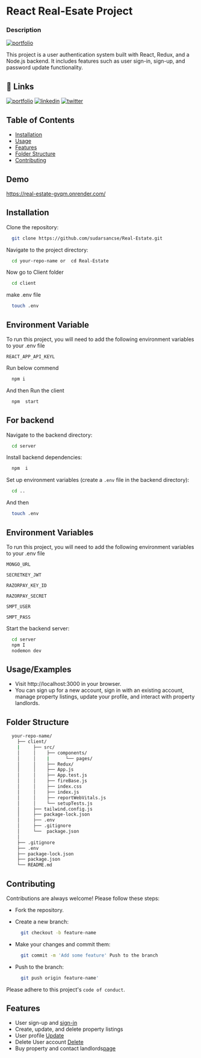 # React Real-Esate Project

### Description

[![portfolio](https://upload.wikimedia.org/wikipedia/commons/6/6a/JavaScript-logo.png)](https://sudarsancse.github.io/Portfolio/)

This project is a user authentication system built with React, Redux, and a Node.js backend. It includes features such as user sign-in, sign-up, and password update functionality.

## 🔗 Links

[![portfolio](https://img.shields.io/badge/my_portfolio-000?style=for-the-badge&logo=ko-fi&logoColor=white)](https://sudarsancse.github.io/Portfolio/)
[![linkedin](https://img.shields.io/badge/linkedin-0A66C2?style=for-the-badge&logo=linkedin&logoColor=white)](https://www.linkedin.com/in/sudarsan-sarkar-a59b2825a)
[![twitter](https://img.shields.io/badge/twitter-1DA1F2?style=for-the-badge&logo=twitter&logoColor=white)](https://twitter.com/)

## Table of Contents

- [Installation]()
- [Usage]()
- [Features]()
- [Folder Structure]()
- [Contributing]()

## Demo

https://real-estate-gvqm.onrender.com/

## Installation

Clone the repository:

```bash
  git clone https://github.com/sudarsancse/Real-Estate.git
```

Navigate to the project directory:

```bash
  cd your-repo-name or  cd Real-Estate
```

Now go to Client folder

```bash
  cd client
```

make .env file

```bash
  touch .env
```

## Environment Variable

To run this project, you will need to add the following environment variables to your .env file

`REACT_APP_API_KEYL`

Run below commend

```bash
  npm i
```

And then Run the client

```bash
  npm  start
```

## For backend

Navigate to the backend directory:

```bash
  cd server
```

Install backend dependencies:

```bash
  npm  i
```

Set up environment variables (create a `.env` file in the backend directory):

```bash
  cd ..
```

And then

```bash
  touch .env
```

## Environment Variables

To run this project, you will need to add the following environment variables to your .env file

`MONGO_URL`

`SECRETKEY_JWT`

`RAZORPAY_KEY_ID`

`RAZORPAY_SECRET`

`SMPT_USER`

`SMPT_PASS`

Start the backend server:

```bash
  cd server
  npm I
  nodemon dev
```

## Usage/Examples

- Visit http://localhost:3000 in your browser.
- You can sign up for a new account, sign in with an existing account, manage property listings, update your profile, and interact with property landlords.

## Folder Structure

```bash
  your-repo-name/
    ├── client/
    |     ├── src/
    │     │    ├── components/
    │     │    |      └── pages/
    │     │    ├── Redux/
    │     │    ├── App.js
    │     │    ├── App.test.js
    │     │    ├── fireBase.js
    │     │    ├── index.css
    │     │    ├── index.js
    │     │    ├── reportWebVitals.js
    │     │    └── setupTests.js
    │     ├── tailwind.config.js
    │     ├── package-lock.json
    │     ├── .env
    │     ├── .gitignore
    │     └──  package.json
    │
    ├── .gitignore
    ├── .env
    ├── package-lock.json
    ├── package.json
    └── README.md

```

## Contributing

Contributions are always welcome! Please follow these steps:

- Fork the repository.

- Create a new branch:

  ```bash
    git checkout -b feature-name
  ```

- Make your changes and commit them:

  ```bash
    git commit -m 'Add some feature' Push to the branch
  ```

- Push to the branch:

  ```bash
    git push origin feature-name'
  ```

Please adhere to this project's `code of conduct`.

## Features

- User sign-up and [sign-in](https://real-estate-gvqm.onrender.com/sign-in)
- Create, update, and delete property listings
- User profile [Update](https://real-estate-gvqm.onrender.com/sign-in)
- Delete User account [Delete](https://real-estate-gvqm.onrender.com/sign-in)
- Buy property and contact landlords[page](https://real-estate-gvqm.onrender.com/)
